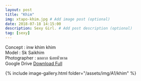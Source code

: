 ```yaml
---
layout: post
title: "Khim"
img: xtapo-khim.jpg # Add image post (optional)
date: 2018-07-18 14:15:00
description: Sexy Girl. # Add post description (optional)
tag: [sexy]
---
```

Concept : inw khim khim  
Model : Sk Saikhim  
Photographer : มลลาภ น้อยหัวหาด  
Google Drive [Download Full](http://gestyy.com/e0GHYy)        


{% include image-gallery.html folder="/assets/img/A1/khim" %}
